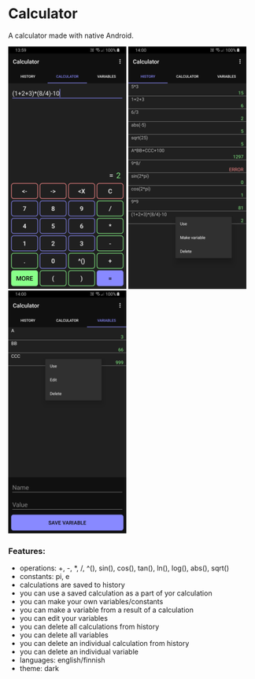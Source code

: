 # Calculator
A calculator made with native Android.

<p>
<img src="/screenshots/calculatormain.jpg" width="240px">
<img src="/screenshots/calculatorhistory.jpg" width="240px">
<img src="/screenshots/calculatorvariables.jpg" width="240px">
</p>

### Features:
- operations: +, -, *, /, ^(), sin(), cos(), tan(), ln(), log(), abs(), sqrt()
- constants: pi, e
- calculations are saved to history
- you can use a saved calculation as a part of yor calculation
- you can make your own variables/constants
- you can make a variable from a result of a calculation
- you can edit your variables
- you can delete all calculations from history
- you can delete all variables
- you can delete an individual calculation from history
- you can delete an individual variable
- languages: english/finnish
- theme: dark
